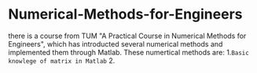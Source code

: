 # Numerical-Methods-for-Engineers

there is a course from TUM "A Practical Course in Numerical Methods for Engineers", which has introducted several numerical methods and implemented them through Matlab.
These numertical methods are: 
1.`Basic knowlege of matrix in Matlab`
2.` `
